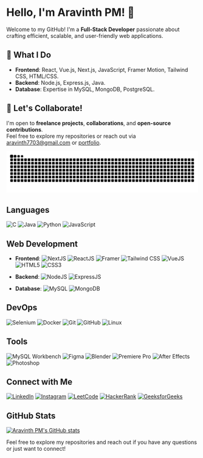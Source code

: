 # Hello, I'm Aravinth PM! 👋

Welcome to my GitHub! I'm a **Full-Stack Developer** passionate about crafting efficient, scalable, and user-friendly web applications.

## 🌟 What I Do
- **Frontend**: React, Vue.js, Next.js, JavaScript, Framer Motion, Tailwind CSS, HTML/CSS.
- **Backend**: Node.js, Express.js, Java.
- **Database**: Expertise in MySQL, MongoDB, PostgreSQL.


## 💼 Let's Collaborate!
I'm open to **freelance projects**, **collaborations**, and **open-source contributions**.  
Feel free to explore my repositories or reach out via [aravinth7703@gmail.com](mailto:aravinth7703@gmail.com) or [portfolio](https://aravinthpm.vercel.app).


<img src="https://raw.githubusercontent.com/aravinthpm77/aravinthpm77/output/snake.svg" alt="Snake animation" />

## Languages

![C](https://img.shields.io/badge/C-00599C?style=for-the-badge&logo=c&logoColor=white)
![Java](https://img.shields.io/badge/Java-007396?style=for-the-badge&logo=openjdk&logoColor=white)
![Python](https://img.shields.io/badge/Python-3776AB?style=for-the-badge&logo=python&logoColor=white)
![JavaScript](https://img.shields.io/badge/JavaScript-F7DF1E?style=for-the-badge&logo=javascript&logoColor=black)

## Web Development

- **Frontend**: 
![NextJS](https://img.shields.io/badge/NextJS-61DAFB?style=for-the-badge&logo=next.js&logoColor=black)
![ReactJS](https://img.shields.io/badge/ReactJS-61DAFB?style=for-the-badge&logo=react&logoColor=black)
![Framer](https://img.shields.io/badge/Framer%20Motion-FFFF00?style=for-the-badge&logo=framer&logoColor=black)
![Tailwind CSS](https://img.shields.io/badge/Tailwind%20CSS-38B2AC?style=for-the-badge&logo=tailwind-css&logoColor=white)
![VueJS](https://img.shields.io/badge/VueJS-61DAFB?style=for-the-badge&logo=vue.js&logoColor=black)
![HTML5](https://img.shields.io/badge/HTML5-E34F26?style=for-the-badge&logo=html5&logoColor=white)
![CSS3](https://img.shields.io/badge/CSS3-1572B6?style=for-the-badge&logo=css3&logoColor=white)


- **Backend**:
![NodeJS](https://img.shields.io/badge/Node.js-339933?style=for-the-badge&logo=node.js&logoColor=white)
![ExpressJS](https://img.shields.io/badge/Express.js-000000?style=for-the-badge&logo=express&logoColor=white)
- **Database**:
![MySQL](https://img.shields.io/badge/MySQL-00758F?style=for-the-badge&logo=mysql&logoColor=white)
![MongoDB](https://img.shields.io/badge/-MongoDB-13aa52?style=for-the-badge&logo=mongodb&logoColor=white)


## DevOps
![Selenium](https://img.shields.io/badge/Selenium-43B02A?style=for-the-badge&logo=selenium&logoColor=white)
![Docker](https://img.shields.io/badge/Docker-2496ED?style=for-the-badge&logo=docker&logoColor=white)
![Git](https://img.shields.io/badge/Git-F05032?style=for-the-badge&logo=git&logoColor=white)
![GitHub](https://img.shields.io/badge/GitHub-FFFFFF?style=for-the-badge&logo=github&logoColor=black)
![Linux](https://img.shields.io/badge/Linux-FCC624?style=for-the-badge&logo=linux&logoColor=black)


## Tools
![MySQL Workbench](https://img.shields.io/badge/MySQL%20Workbench-4479A1?style=for-the-badge&logo=mysql&logoColor=white)
![Figma](https://img.shields.io/badge/Figma-F24E1E?style=for-the-badge&logo=figma&logoColor=white)
![Blender](https://img.shields.io/badge/Blender-F5792A?style=for-the-badge&logo=blender&logoColor=white)
![Premiere Pro](https://img.shields.io/badge/Premiere%20Pro-9999FF?style=for-the-badge&logo=adobe-premiere-pro&logoColor=white)
![After Effects](https://img.shields.io/badge/After%20Effects-9999FF?style=for-the-badge&logo=adobe-after-effects&logoColor=white)
![Photoshop](https://img.shields.io/badge/Photoshop-31A8FF?style=for-the-badge&logo=adobe-photoshop&logoColor=white)


## Connect with Me
[![LinkedIn](https://img.shields.io/badge/LinkedIn-0A66C2?style=for-the-badge&logo=linkedin&logoColor=white)](https://www.linkedin.com/in/aravinth-pm-5359071b7/)
[![Instagram](https://img.shields.io/badge/Instagram-FFC0CB?style=for-the-badge&logo=instagram&logoColor=white)](https://www.instagram.com/itz.arvinth)
[![LeetCode](https://img.shields.io/badge/LeetCode-FC9C4B?style=for-the-badge&logo=leetcode&logoColor=white)](https://leetcode.com/u/Aravinthpm77/)
[![HackerRank](https://img.shields.io/badge/HackerRank-2EC866?style=for-the-badge&logo=hackerrank&logoColor=white)](https://www.hackerrank.com/profile/aravinthpm77)
[![GeeksforGeeks](https://img.shields.io/badge/GeeksforGeeks-0F9D58?style=for-the-badge&logo=geeksforgeeks&logoColor=white)](https://www.geeksforgeeks.org/user/aravinthpm/)



## GitHub Stats
[![Aravinth PM's GitHub stats](https://github-readme-stats.vercel.app/api?username=aravinthpm77&theme=dark&show_icons=true&&hide=issues,contribs)](https://github-readme-stats.vercel.app/api?username=aravinthpm77&theme=dark&show_icons=true&&hide=issues,contribs)



Feel free to explore my repositories and reach out if you have any questions or just want to connect!
